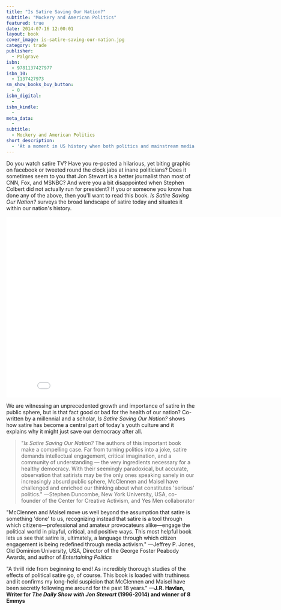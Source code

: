 ```yaml
---
title: "Is Satire Saving Our Nation?"
subtitle: "Mockery and American Politics"
featured: true
date: 2014-07-16 12:00:01
layout: book
cover_image: is-satire-saving-our-nation.jpg
category: trade
publisher:
  - Palgrave
isbn:
  - 9781137427977
isbn_10:
  - 1137427973
sm_show_books_buy_button:
  - 0
isbn_digital:
  -
isbn_kindle:
  -
meta_data:
  -
subtitle:
  - Mockery and American Politics
short_description:
  - 'At a moment in US history when both politics and mainstream media seem dangerously distant from reality, the voice of reason and the defense of democracy increasingly come from satirists. Co-written by a millennial and a scholar, <em>Is Satire Saving Our Nation? </em>shows how satire has become a central part of today’s youth culture and it explains why it might just save our democracy after all.'
---
```

Do you watch satire TV? Have you re-posted a hilarious, yet biting graphic on facebook or tweeted round the clock jabs at inane politicians? Does it sometimes seem to you that Jon Stewart is a better journalist than most of CNN, Fox, and MSNBC? And were you a bit disappointed when Stephen Colbert did not actually run for president? If you or someone you know has done any of the above, then you'll want to read this book. _Is Satire Saving Our Nation?_ surveys the broad landscape of satire today and situates it within our nation's history.

<iframe width="853" height="480" src="//www.youtube.com/embed/jMUYcr50RtE?rel=0&amp;showinfo=0" frameborder="0" allowfullscreen></iframe>

We are witnessing an unprecedented growth and importance of satire in the public sphere, but is that fact good or bad for the health of our nation? Co-written by a millennial and a scholar, _Is Satire Saving Our Nation?_ shows how satire has become a central part of today's youth culture and it explains why it might just save our democracy after all.



>"_Is Satire Saving Our Nation?_ The authors of this important book make a compelling case. Far from turning politics into a joke, satire demands intellectual engagement, critical imagination, and a community of understanding — the very ingredients necessary for a healthy democracy. With their seemingly paradoxical, but accurate, observation that satirists may be the only ones speaking sanely in our increasingly absurd public sphere, McClennen and Maisel have challenged and enriched our thinking about what constitutes 'serious' politics." —Stephen Duncombe, New York University, USA, co-founder of the Center for Creative Activism, and Yes Men collaborator

"McClennen and Maisel move us well beyond the assumption that satire is something 'done' to us, recognizing instead that satire is a tool through which citizens—professional and amateur provocateurs alike—engage the political world in playful, critical, and positive ways. This most helpful book lets us see that satire is, ultimately, a language through which citizen engagement is being redefined through media activism." —Jeffrey P. Jones, Old Dominion University, USA, Director of the George Foster Peabody Awards, and author of _Entertaining Politics_

"A thrill ride from beginning to end! As incredibly thorough studies of the effects of political satire go, of course. This book is loaded with truthiness and it confirms my long-held suspicion that McClennen and Maisel have been secretly following me around for the past 18 years." **—J.R. Havlan, Writer for _The Daily Show with Jon Stewart_ (1996-2014) and winner of 8 Emmys**


